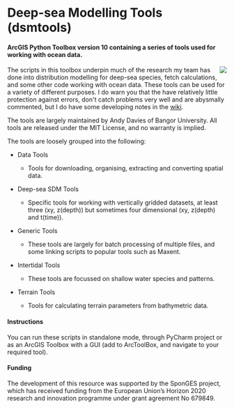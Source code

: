 # Deep-sea Modelling Tools (dsmtools)
#### ArcGIS Python Toolbox version 10 containing a series of tools used for working with ocean data.

<img align="right" src="https://cdn.marecotec.com/dsm-tools.png">The scripts in this toolbox underpin much of the research my team has done into distribution modelling for deep-sea species, fetch calculations, and some other code working with ocean data. These tools can be used for a variety of different purposes. I do warn you that the have relatively little protection against errors, don't catch problems very well and are abysmally commented, but I do have some developing notes in the [wiki](https://github.com/marbiouk/dsmtools/wiki).

The tools are largely maintained by Andy Davies of Bangor University. All tools are released under the MIT License, and no warranty is implied.

The tools are loosely grouped into the following:

* Data Tools
  * Tools for downloading, organising, extracting and converting spatial data.

* Deep-sea SDM Tools
  * Specific tools for working with vertically gridded datasets, at least three (xy, z(depth)) but sometimes four dimensional (xy, z(depth) and t(time)).

* Generic Tools
  * These tools are largely for batch processing of multiple files, and some linking scripts to popular tools such as Maxent.

* Intertidal Tools
  * These tools are focussed on shallow water species and patterns.

* Terrain Tools
  * Tools for calculating terrain parameters from bathymetric data.

#### Instructions
You can run these scripts in standalone mode, through PyCharm project or as an ArcGIS Toolbox with a GUI (add to ArcToolBox, and navigate to your required tool).

#### Funding

The development of this resource was supported by the SponGES project, which has received funding from the European Union’s Horizon 2020 research and innovation programme under grant agreement No 679849.

